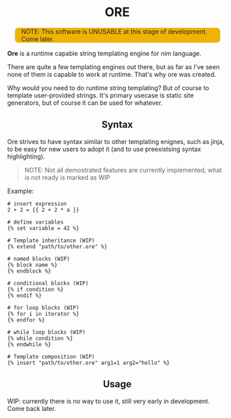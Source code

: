 <h1 style="text-align: center">ORE</h1>

<blockquote style="margin:1rem;background-color: #efb306; color: #272727; border-radius: 0.5rem">
  NOTE: This software is UNUSABLE at this stage of development.
  Come later.
</blockquote>

**Ore** is a runtime capable string templating engine
for nim language.

There are quite a few templating engines out there,
but as far as I've seen none of them is capable to
work at runtime. That's why ore was created.

Why would you need to do runtime string templating?
But of course to template user-provided strings. It's
primary usecase is static site generators, but of course
it can be used for whatever.

<h2 style="text-align: center">Syntax</h2>

Ore strives to have syntax similar to other templating enignes,
such as jinja, to be easy for new users to adopt it
(and to use preexistsing syntax highlighting).

> NOTE: Not all demostrated features are currently implemented,
> what is not ready is marked as WIP

Example:

```jinja
# insert expression
2 + 2 = {{ 2 + 2 * a }}

# define variables
{% set variable = 42 %}

# Template inheritance (WIP)
{% extend "path/to/other.ore" %}  

# named blocks (WIP)
{% block name %}   
{% endblock %}

# conditional blocks (WIP) 
{% if condition %}  
{% endif %}

# for loop blocks (WIP)
{% for i in iterator %}
{% endfor %}

# while loop blocks (WIP)
{% while condition %}
{% endwhile %}

# Template composition (WIP)
{% insert "path/to/other.ore" arg1=1 arg2="hello" %}
```

<h2 style="text-align: center">Usage</h2>

WIP: currently there is no way to use it, still very early in development. Come back later.
